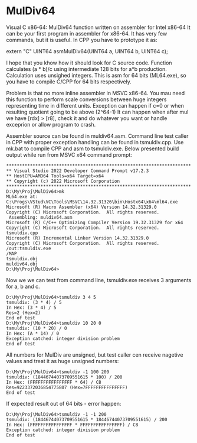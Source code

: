 # MulDiv64
Visual C x86-64: MulDiv64 function written on assembler for Intel x86-64
It can be your first program in assembler for x86-64. It has very few commands, but it is useful.
In CPP you have to prototype it as:

extern "C" UINT64 asmMulDiv64(UINT64 a, UINT64 b, UINT64 c);

I hope that you khow how it should look for C source code.
Function calculates (a * b)/c using intermediate 128 bits  for a*b production. 
Calculation uses unsighed integers.
This is asm for 64 bits (ML64.exe), so you have to compile C/CPP for 64 bits respectively.

Problem is that no more inline assembler in MSVC x86-64.
You mau need this function to perform scale conversions between huge integers representing time in different units.
Exception can happen if c=0 or when resulting quotient going to be above (2^64-1)
It can happen when after mul we have [rdx] > [r8], check it and do whatever you want
or handle exceprion or allow program to crash.

Assembler source can be found in muldiv64.asm. Command line test caller in CPP with proper exception handling can be found in tsmuldiv.cpp.
Use mk.bat to compile CPP and asm to tsmuldiv.exe.
Below presented build output while run from MSVC x64 command prompt:
```
**********************************************************************
** Visual Studio 2022 Developer Command Prompt v17.2.3
** HostCPU=AMD64 Tools=x64 Target=x64
** Copyright (c) 2022 Microsoft Corporation
**********************************************************************
D:\My\Proj\MulDiv64>mk
ML64.exe at: C:\Progs\VStud\VC\Tools\MSVC\14.32.31326\bin\Hostx64\x64\ml64.exe
Microsoft (R) Macro Assembler (x64) Version 14.32.31329.0
Copyright (C) Microsoft Corporation.  All rights reserved.
 Assembling: muldiv64.asm
Microsoft (R) C/C++ Optimizing Compiler Version 19.32.31329 for x64
Copyright (C) Microsoft Corporation.  All rights reserved.
tsmuldiv.cpp
Microsoft (R) Incremental Linker Version 14.32.31329.0
Copyright (C) Microsoft Corporation.  All rights reserved.
/out:tsmuldiv.exe
/MAP
tsmuldiv.obj
muldiv64.obj
D:\My\Proj\MulDiv64>
```
Now we we can test from command line, tsmuldiv.exe receives 3 arguments for a, b and c. 
```
D:\My\Proj\MulDiv64>tsmuldiv 3 4 5
tsmuldiv: (3 * 4) / 5
In Hex: (3 * 4) / 5
Res=2 (Hex=2)
End of test
D:\My\Proj\MulDiv64>tsmuldiv 10 20 0
tsmuldiv: (10 * 20) / 0
In Hex: (A * 14) / 0
Exception catched: integer division problem
End of test

```

All numbers for MulDiv are unsigned, but test caller cen receive nagetive values and treat it as huge unsigned numbers:
```
D:\My\Proj\MulDiv64>tsmuldiv -1 100 200
tsmuldiv: (18446744073709551615 * 100) / 200
In Hex: (FFFFFFFFFFFFFFFF * 64) / C8
Res=9223372036854775807 (Hex=7FFFFFFFFFFFFFFF)
End of test
```
If expected result out of 64 bits - error happen:
```
D:\My\Proj\MulDiv64>tsmuldiv -1 -1 200
tsmuldiv: (18446744073709551615 * 18446744073709551615) / 200
In Hex: (FFFFFFFFFFFFFFFF * FFFFFFFFFFFFFFFF) / C8
Exception catched: integer division problem
End of test
```
